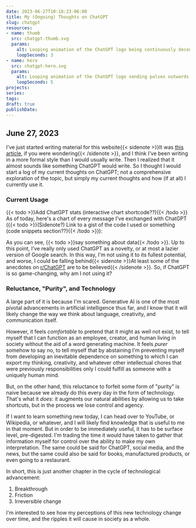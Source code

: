 ```yaml
---
date: 2023-06-27T10:18:23-06:00
title: My (Ongoing) Thoughts on ChatGPT
slug: chatgpt
resources:
- name: thumb
  src: chatgpt-thumb.svg
  params:
    alt: Looping animation of the ChatGPT logo being continuously deconstructed and redrawn.
    loopSeconds: 3
- name: hero
  src: chatgpt-hero.svg
  params:
    alt: Looping animation of the ChatGPT logo sending pulses outwards through a network of lines.
    loopSeconds: 5
projects:
series:
tags:
draft: true
publishDate:
---
```


## June 27, 2023

I've just started writing material for this website{{< sidenote >}}It was [this article](/posts/2023-06-27_projects-intro), if you were wondering{{< /sidenote >}}, and I think I've been writing in a more formal style than I would usually write. Then I realized that it almost sounds like something ChatGPT would write. So I thought I would start a log of my current thoughts on ChatGPT; not a comprehensive exploration of the topic, but simply my current thoughts and how (if at all) I currently use it.

### Current Usage

{{< todo >}}Add ChatGPT stats (interactive chart shortcode??){{< /todo >}}
As of today, here's a chart of every message I've exchanged with ChatGPT ({{< todo >}}(Sidenote?) Link to a gist of the code I used or something (code snippets section??){{< /todo >}}):

As you can see, {{< todo >}}say something about data{{< /todo >}}. Up to this point, I've really only used ChatGPT as a novelty, or at most a lazier version of Google search. In this way, I'm not using it to its fullest potential, and worse, I could be falling behind{{< sidenote >}}At least some of the anecdotes on [r/ChatGPT](https://www.reddit.com/r/ChatGPT) are to be believed{{< /sidenote >}}. So, if ChatGPT is so game-changing, why am I not using it?

### Reluctance, "Purity", and Technology

A large part of it is because I'm scared. Generative AI is one of the most pivotal advancements in artificial intelligence thus far, and I know that it will likely change the way we think about language, creativity, and communication itself.

However, it feels *comfortable* to pretend that it might as well not exist, to tell myself that I can function as an employee, creator, and human living in society without the aid of a word generating machine. It feels *purer* somehow to say no, to tell myself that by abstaining I'm preventing myself from developing an inevitable dependence on something to which I can export my thinking, creativity, and whatever other intellectual chores that were previously responsibilities only I could fulfill as someone with a uniquely human mind.

But, on the other hand, this reluctance to forfeit some form of "purity" is naive because we already do this every day in the form of technology. That's what it *does*: it augments our natural abilities by allowing us to take shortcuts, but in the process we lose control and agency.

If I want to learn something new today, I can head over to YouTube, or Wikipedia, or whatever, and I will likely find knowledge that is useful to me in that moment. But in order to be immediately useful, it has to be surface level, pre-digested. I'm trading the time it would have taken to gather that information myself for control over the ability to make my own interpretation. The same could be said for ChatGPT, social media, and the news, but the same could also be said for books, manufactured products, or even going to a restaurant.

In short, this is just another chapter in the cycle of technological advancement:
1. Breakthrough
2. Friction
3. Irreversible change

I'm interested to see how my perceptions of this new technology change over time, and the ripples it will cause in society as a whole.